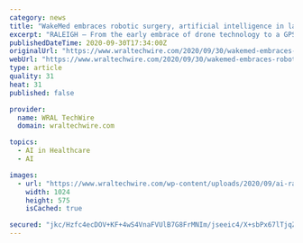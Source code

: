 ```yaml
---
category: news
title: "WakeMed embraces robotic surgery, artificial intelligence in latest high-tech additions"
excerpt: "RALEIGH – From the early embrace of drone technology to a GPS-linked app and now to robotics and artificial intelligence, WakeMed continues to expand on its use of cutting-edge technology in its goal to mprovide continuous improvement of health care."
publishedDateTime: 2020-09-30T17:34:00Z
originalUrl: "https://www.wraltechwire.com/2020/09/30/wakemed-embraces-robotic-surgery-artificial-intelligence-in-latest-high-tech-additions/"
webUrl: "https://www.wraltechwire.com/2020/09/30/wakemed-embraces-robotic-surgery-artificial-intelligence-in-latest-high-tech-additions/"
type: article
quality: 31
heat: 31
published: false

provider:
  name: WRAL TechWire
  domain: wraltechwire.com

topics:
  - AI in Healthcare
  - AI

images:
  - url: "https://www.wraltechwire.com/wp-content/uploads/2020/09/ai-rad-system-promo-e1601475087556-1024x575.jpg"
    width: 1024
    height: 575
    isCached: true

secured: "jkc/Hzfc4ecDOV+KF+4wS4VnaFVUlB7G8FrMNIm/jseeic4/X+sbPx67lTjqZ2p564YMVJffwDKt2WRD1X0He8AsIQoVPHOFQbPi+pr5qXj6YJt302etXFzgafS9i1axrbjKVuqkdT8nSI+I4FO70f5IlD/0FKXuQ6VAUubET8iqzSNK3kamGY87gNd64iGisp9NbP8/6sbhA7Q3gYuFE9GjhTjjNwNyMxBMw3nXzwF9U8qXdHDVnyWffNVW9PrjRssGhuL4TGN28rEAO7dVVqoR4flMz5NizBLSH42ccINdeeJY9tpeC5jeVl/4U05Hc+wHmF5ZLO+qOziMumPo2+DNsvxSeAD6uA0ba4ZMN5o=;kDadrZgtnhTBSowG4yrbPQ=="
---
```


